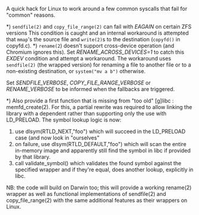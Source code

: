 A quick hack for Linux to work around a few common syscalls that fail for "common" reasons.

*) `sendfile(2)` and `copy_file_range(2)` can fail with *EAGAIN* on certain ZFS versions
   This condition is caught and an internal workaround is attempted that `mmap`'s the
   source file and `write(2)`s to the destination (`copyfd()` in copyfd.c).
*) `rename(2`) doesn't support cross-device operation (and Chromium ignores this).
   Set *RENAME_ACROSS_DEVICES=1* to catch this *EXDEV* condition and attempt a workaround.
   The workaround uses `sendfile(2)` (the wrapped version) for renaming a file to another file
   or to a non-existing destination, or `system("mv a b")` otherwise.

Set *SENDFILE_VERBOSE*, *COPY_FILE_RANGE_VERBOSE* or *RENAME_VERBOSE* to be informed when
the fallbacks are triggered.

*) Also provide a first function that is missing from "too old" [g]libc : memfd_create(2).
   For this, a partial rewrite was required to allow linking the library with a dependent
   rather than supporting only the use with LD_PRELOAD. The symbol lookup logic is now:
   1) use dlsym(RTLD_NEXT,"foo") which will succeed in the LD_PRELOAD case (and now look
      in "ourselves"
   2) on failure, use dlsym(RTLD_DEFAULT,"foo") which will scan the entire in-memory image
      and apparently still find the symbol in libc if provided by that library.
   3) call validate_symbol() which validates the found symbol against the specified wrapper
      and if they're equal, does another lookup, explicitly in libc.

NB: the code will build on Darwin too; this will provide a working rename(2) wrapper as well
as functional implementations of sendfile(2) and copy_file_range(2) with the same additional
features as their wrappers on Linux.
